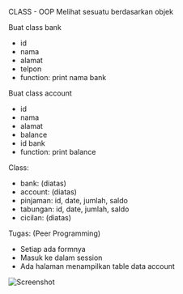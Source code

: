 CLASS - OOP
Melihat sesuatu berdasarkan objek

Buat class bank
- id
- nama
- alamat
- telpon
- function: print nama bank

Buat class account
- id
- nama
- alamat
- balance
- id bank
- function: print balance

Class:
- bank: (diatas)
- account: (diatas)
- pinjaman: id, date, jumlah, saldo
- tabungan: id, date, jumlah, saldo
- cicilan: (diatas)

Tugas: (Peer Programming)
- Setiap ada formnya
- Masuk ke dalam session
- Ada halaman menampilkan table data account

![Screenshot](screen/screen_homepage.png)
